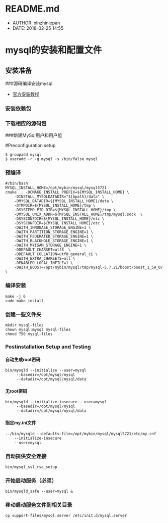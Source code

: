 #  README.md
 - AUTHOR: xinzhiniepan
 - DATE: 2018-02-25 14:55

# mysql的安装和配置文件
## 安装准备
###源码编译安装mysql
* [官方安装教程](https://dev.mysql.com/doc/refman/5.7/en/installing.html "office")

### 安装依赖包
### 下载相应的源码包
###新建MySql用户和用户组

\#Preconfiguration setup
```
$ groupadd mysql
$ useradd -r -g mysql -s /bin/false mysql
```

### 预编译
```
#/bin/bash
MYSQL_INSTALL_HOME=/opt/mybin/mysql/mysql5721
cmake .. -DCMAKE_INSTALL_PREFIX=${MYSQL_INSTALL_HOME} \
    -DINSTALL_MYSQLDATADIR="${bpath}/data" \
    -DMYSQL_DATADIR=${MYSQL_INSTALL_HOME}/data \
    -DTMPDIR=${MYSQL_INSTALL_HOME}/tmp \
    -DSYSTEMD_PID_DIR=${MYSQL_INSTALL_HOME}/tmp \
    -DMYSQL_UNIX_ADDR=${MYSQL_INSTALL_HOME}/tmp/mysql.sock  \
    -DSYSCONFDIR=${MYSQL_INSTALL_HOME}/etc \
    -DSYSCONFDIR=${MYSQL_INSTALL_HOME}/etc \
    -DWITH_INNOBASE_STORAGE_ENGINE=1 \
    -DWITH_PARTITION_STORAGE_ENGINE=1 \
    -DWITH_FEDERATED_STORAGE_ENGINE=1 \
    -DWITH_BLACKHOLE_STORAGE_ENGINE=1 \
    -DWITH_MYISAM_STORAGE_ENGINE=1 \
    -DDEFAULT_CHARSET=utf8  \
    -DDEFAULT_COLLATION=utf8_general_ci \
    -DWITH_EXTRA_CHARSETS=all \
    -DENABLED_LOCAL_INFILE=1 \
    -DWITH_BOOST=/opt/mybin/mysql/tmp/mysql-5.7.21/boost/boost_1_59_0/ \
```
### 编译安装
    make -j 6
    sudo make install
### 创建一些文件夹
    mkdir mysql-files
    chown mysql:mysql mysql-files
    chmod 750 mysql-files
### Postinstallation Setup and Testing
#### 自动生成root密码
    bin/mysqld --initialize --user=mysql
         --basedir=/opt/mysql/mysql
         --datadir=/opt/mysql/mysql/data

#### 无root密码
    bin/mysqld --initialize-insecure --user=mysql
         --basedir=/opt/mysql/mysql
         --datadir=/opt/mysql/mysql/data
#### 指定my.ini文件
    ../bin/mysqld --defaults-file=/opt/mybin/mysql/mysql5721/etc/my.cnf  
        --initialize-insecure 
        --user=mysql
### 自动提供安全连接
    bin/mysql_ssl_rsa_setup
### 开始启动服务（必须）
    bin/mysqld_safe --user=mysql &
### 移动启动服务文件到相关目录
    cp support-files/mysql.server /etc/init.d/mysql.server
